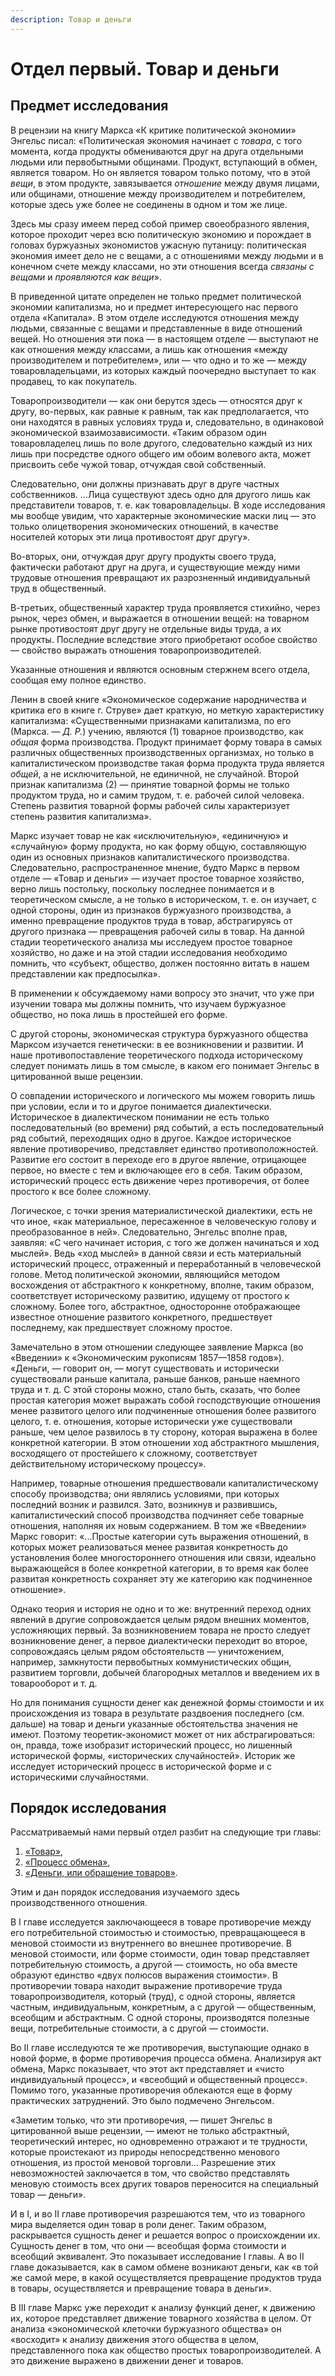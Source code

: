 ```yaml
---
description: Товар и деньги
---
```


# Отдел первый. Товар и деньги

## Предмет исследования

В рецензии на книгу Маркса «К критике политической экономии» Энгельс писал: «Политическая экономия начинает с _товара_, с того момента, когда продукты обмениваются друг на друга отдельными людьми или первобытными общинами. Продукт, вступающий в обмен, является товаром. Но он является товаром только потому, что в этой _вещи_, в этом продукте, завязывается _отношение_ между двумя лицами, или общинами, отношение между производителем и потребителем, которые здесь уже более не соединены в одном и том же лице.

Здесь мы сразу имеем перед собой пример своеобразного явления, которое проходит через всю политическую экономию и порождает в головах буржуазных экономистов ужасную путаницу: политическая экономия имеет дело не с вещами, а с отношениями между людьми и в конечном счете между классами, но эти отношения всегда _связаны с вещами_ и _проявляются как вещи_».

В приведенной цитате определен не только предмет политической экономии капитализма, но и предмет интересующего нас первого отдела «Капитала». В этом отделе исследуются отношения между людьми, связанные с вещами и представленные в виде отношений вещей. Но отношения эти пока — в настоящем отделе — выступают не как отношения между классами, а лишь как отношения «между производителем и потребителем», или — что одно и то же — между товаровладельцами, из которых каждый поочередно выступает то как продавец, то как покупатель.

Товаропроизводители — как они берутся здесь — относятся друг к другу, во-первых, как равные к равным, так как предполагается, что они находятся в равных условиях труда и, следовательно, в одинаковой экономической взаимозависимости. «Таким образом один товаровладелец лишь по воле другого, следовательно каждый из них лишь при посредстве одного общего им обоим волевого акта, может присвоить себе чужой товар, отчуждая свой собственный.

Следовательно, они должны признавать друг в друге частных собственников. ...Лица существуют здесь одно для другого лишь как представители товаров, т. е. как товаровладельцы. В ходе исследования мы вообще увидим, что характерные экономические маски лиц — это только олицетворения экономических отношений, в качестве носителей которых эти лица противостоят друг другу».

Во-вторых, они, отчуждая друг другу продукты своего труда, фактически работают друг на друга, и существующие между ними трудовые отношения превращают их разрозненный индивидуальный труд в общественный.

В-третьих, общественный характер труда проявляется стихийно, через рынок, через обмен, и выражается в отношении вещей: на товарном рынке противостоят друг другу не отдельные виды труда, а их продукты. Последние вследствие этого приобретают особое свойство — свойство выражать отношения товаропроизводителей.

Указанные отношения и являются основным стержнем всего отдела, сообщая ему полное единство.

Ленин в своей книге «Экономическое содержание народничества и критика его в книге г. Струве» дает краткую, но меткую характеристику капитализма: «Существенными признаками капитализма, по его (Маркса. — _Д. Р._) учению, являются (1) товарное производство, как _общая_ форма производства. Продукт принимает форму товара в самых различных общественных производственных организмах, но только в капиталистическом производстве такая форма продукта труда является _общей_, а не исключительной, не единичной, не случайной. Второй признак капитализма (2) — принятие товарной формы не только продуктом труда, но и самим трудом, т. е. рабочей силой человека. Степень развития товарной формы рабочей силы характеризует степень развития капитализма».

Маркс изучает товар не как «исключительную», «единичную» и «случайную» форму продукта, но как форму общую, составляющую один из основных признаков капиталистического производства. Следовательно, распространенное мнение, будто Маркс в первом отделе — «Товар и деньги» — изучает простое товарное хозяйство, верно лишь постольку, поскольку последнее понимается и в теоретическом смысле, а не только в историческом, т. е. он изучает, с одной стороны, один из признаков буржуазного производства, а именно превращение продуктов труда в товар, абстрагируясь от другого признака — превращения рабочей силы в товар. На данной стадии теоретического анализа мы исследуем простое товарное хозяйство, но даже и на этой стадии исследования необходимо помнить, что «субъект, общество, должен постоянно витать в нашем представлении как предпосылка».

В применении к обсуждаемому нами вопросу это значит, что уже при изучении товара мы должны помнить, что изучаем буржуазное общество, но пока лишь в простейшей его форме.

С другой стороны, экономическая структура буржуазного общества Марксом изучается генетически: в ее возникновении и развитии. И наше противопоставление теоретического подхода историческому следует понимать лишь в том смысле, в каком его понимает Энгельс в цитированной выше рецензии.

О совпадении исторического и логического мы можем говорить лишь при условии, если и то и другое понимается диалектически. Историческое в диалектическом понимании не есть только последовательный (во времени) ряд событий, а есть последовательный ряд событий, переходящих одно в другое. Каждое историческое явление противоречиво, представляет единство противоположностей. Развитие его состоит в переходе его в другое явление, отрицающее первое, но вместе с тем и включающее его в себя. Таким образом, исторический процесс есть движение через противоречия, от более простого к все более сложному.

Логическое, с точки зрения материалистической диалектики, есть не что иное, «как материальное, пересаженное в человеческую голову и преобразованное в ней». Следовательно, Энгельс вполне прав, заявляя: «С чего начинает история, с того же должен начинаться и ход мыслей». Ведь «ход мыслей» в данной связи и есть материальный исторический процесс, отраженный и переработанный в человеческой голове. Метод политической экономии, являющийся методом восхождения от абстрактного к конкретному, вполне, таким образом, соответствует историческому развитию, идущему от простого к сложному. Более того, абстрактное, односторонне отображающее известное отношение развитого конкретного, предшествует последнему, как предшествует сложному простое.

Замечательно в этом отношении следующее заявление Маркса (во «Введении» к «Экономическим рукописям 1857—1858 годов»). «Деньги, — говорит он, — могут существовать и исторически существовали раньше капитала, раньше банков, раньше наемного труда и т. д. С этой стороны можно, стало быть, сказать, что более простая категория может выражать собой господствующие отношения менее развитого целого или подчиненные отношения более развитого целого, т. е. отношения, которые исторически уже существовали раньше, чем целое развилось в ту сторону, которая выражена в более конкретной категории. В этом отношении ход абстрактного мышления, восходящего от простейшего к сложному, соответствует действительному историческому процессу».

Например, товарные отношения предшествовали капиталистическому способу производства; они являлись условиями, при которых последний возник и развился. Зато, возникнув и развившись, капиталистический способ производства подчиняет себе товарные отношения, наполняя их новым содержанием. В том же «Введении» Маркс говорит: «...Простые категории суть выражения отношений, в которых может реализоваться менее развитая конкретность до установления более многостороннего отношения или связи, идеально выражающейся в более конкретной категории, в то время как более развитая конкретность сохраняет эту же категорию как подчиненное отношение».

Однако теория и история не одно и то же: внутренний переход одних явлений в другие сопровождается целым рядом внешних моментов, усложняющих первый. За возникновением товара не просто следует возникновение денег, а первое диалектически переходит во второе, сопровождаясь целым рядом обстоятельств — уничтожением, например, замкнутости первобытных коммунистических общин, развитием торговли, добычей благородных металлов и введением их в товарооборот и т. д.

Но для понимания сущности денег как денежной формы стоимости и их происхождения из товара в результате раздвоения последнего (см. дальше) на товар и деньги указанные обстоятельства значения не имеют. Поэтому теоретик-экономист может от них абстрагироваться: он, правда, тоже изобразит исторический процесс, но лишенный исторической формы, «исторических случайностей». Историк же исследует исторический процесс в исторической форме и с историческими случайностями.

## Порядок исследования

Рассматриваемый нами первый отдел разбит на следующие три главы:

1. [«Товар»](/volume1/part1/chapter1/),
2. [«Процесс обмена»](/volume1/part1/chapter2/),
3. [«Деньги, или обращение товаров»](/volume1/part1/chapter3/).

Этим и дан порядок исследования изучаемого здесь производственного отношения.

В I главе исследуется заключающееся в товаре противоречие между его потребительной стоимостью и стоимостью, превращающееся в меновой стоимости из внутреннего во внешнее противоречие. В меновой стоимости, или форме стоимости, один товар представляет потребительную стоимость, а другой — стоимость, но оба вместе образуют единство «двух полюсов выражения стоимости». В противоречии товара находит выражение противоречие труда товаропроизводителя, который (труд), с одной стороны, является частным, индивидуальным, конкретным, а с другой — общественным, всеобщим и абстрактным. С одной стороны, производятся полезные вещи, потребительные стоимости, а с другой — стоимости.

Во II главе исследуются те же противоречия, выступающие однако в новой форме, в форме противоречия процесса обмена. Анализируя акт обмена, Маркс показывает, что этот акт представляет и «чисто индивидуальный процесс», и «всеобщий и общественный процесс». Помимо того, указанные противоречия облекаются еще в форму практических затруднений. Это было подмечено Энгельсом.

«Заметим только, что эти противоречия, — пишет Энгельс в цитированной выше рецензии, — имеют не только абстрактный, теоретический интерес, но одновременно отражают и те трудности, которые проистекают из природы непосредственно менового отношения, из простой меновой торговли... Разрешение этих невозможностей заключается в том, что свойство представлять меновую стоимость всех других товаров переносится на специальный товар — деньги».

И в I, и во II главе противоречия разрешаются тем, что из товарного мира выделяется один товар в роли денег. Таким образом, раскрывается сущность денег и решается вопрос о происхождении их. Сущность денег в том, что они — всеобщая форма стоимости и всеобщий эквивалент. Это показывает исследование I главы. А во II главе доказывается, как в самом обмене возникают деньги, как «в той же самой мере, в какой осуществляется превращение продуктов труда в товары, осуществляется и превращение товара в деньги».

В III главе Маркс уже переходит к анализу функций денег, к движению их, которое представляет движение товарного хозяйства в целом. От анализа «экономической клеточки буржуазного общества» он «восходит» к анализу движения этого общества в целом, представленного пока как общество простых товаропроизводителей. А это движение выражено в движении денег и товаров.

